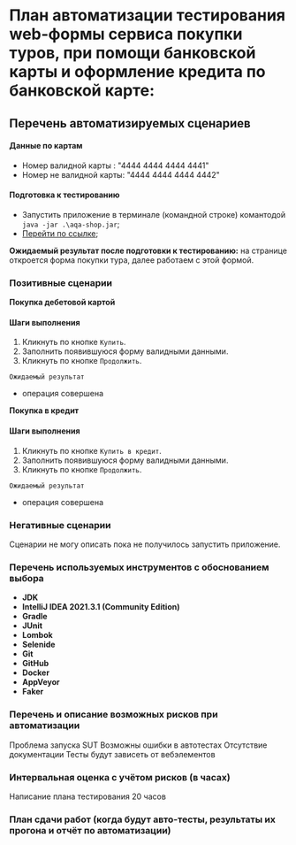 # План автоматизации тестирования web-формы сервиса покупки туров, при помощи банковской карты и оформление кредита по банковской карте:

## Перечень автоматизируемых сценариев

#### Данные по картам
* Номер валидной карты : "4444 4444 4444 4441"
* Номер не валидной карты: "4444 4444 4444 4442"

#### Подготовка к тестированию
* Запустить приложение в терминале (командной строке) комантодой `java -jar .\aqa-shop.jar`;
* [Перейти по ссылке](http://localhost:8080/);
 
**Ожидаемый результат после подготовки к тестированию:** на странице откроется форма покупки тура, далее работаем с этой формой.

### Позитивные сценарии
**Покупка дебетовой картой**
#### Шаги выполнения
1. Кликнуть по кнопке `Купить`.
2. Заполнить появившуюся форму валидными данными.
3. Кликнуть по кнопке `Продолжить`.

`Ожидаемый результат`
* операция совершена

**Покупка в кредит**
#### Шаги выполнения
1. Кликнуть по кнопке `Купить в кредит`.
2. Заполнить появившуюся форму валидными данными.
3. Кликнуть по кнопке `Продолжить`.

`Ожидаемый результат`
* операция совершена

### Негативные сценарии 

Сценарии не могу описать пока не получилось запустить приложение.


### Перечень используемых инструментов с обоснованием выбора
* **JDK**
* **IntelliJ IDEA 2021.3.1 (Community Edition)**
* **Gradle**
* **JUnit**
* **Lombok**
* **Selenide**
* **Git**
* **GitHub**
* **Docker**
* **AppVeyor**
* **Faker**

### Перечень и описание возможных рисков при автоматизации
Проблема запуска SUT
Возможны ошибки в автотестах
Отсутствие документации
Тесты будут зависеть от вебэлементов

### Интервальная оценка с учётом рисков (в часах)
Написание плана тестирования 20 часов


### План сдачи работ (когда будут авто-тесты, результаты их прогона и отчёт по автоматизации)

 
